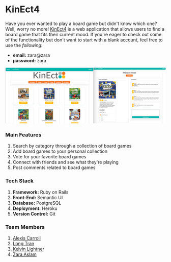 # KinEct4
Have you ever wanted to play a board game but didn't know which one? Well, worry no more! [KinEct4](https://kinect-4.herokuapp.com) is a web application that allows users to find a board game that fits their current mood. If you're eager to check out some of the functionality but don't want to start with a blank account, feel free to use the *following*:<br>
- **email:** zara@zara<br>
- **password:** zara

![alt text](https://github.com/zaslam72/kin-ect4/blob/master/screenshot-readme.png)

### Main Features
1. Search by category through a collection of board games
2. Add board games to your personal collection
3. Vote for your favorite board games
4. Connect with friends and see what they're playing
5. Post comments related to board games

### Tech Stack
1. **Framework:** Ruby on Rails
2. **Front-End:** Semantic UI 
3. **Database:** PostgreSQL
4. **Deployment:** Heroku
5. **Version Control:** Git 

### Team Members
1. [Alexis Carroll](https://github.com/lexac1)
2. [Long Tran](https://github.com/LongTran415)
3. [Kelvin Lightner](https://github.com/KelvinLightner)
4. [Zara Aslam](https://github.com/zaslam72)
